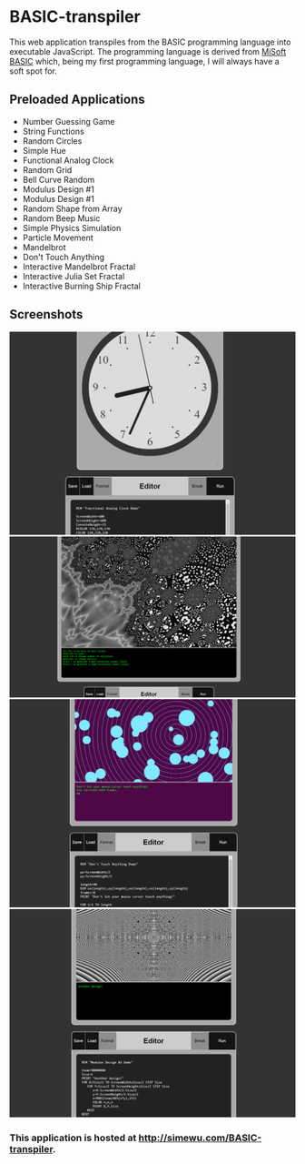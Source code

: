 # BASIC-transpiler
This web application transpiles from the BASIC programming language into executable JavaScript. The programming language is derived from [MiSoft BASIC](https://apps.apple.com/us/app/basic/id362411238) which, being my first programming language, I will always have a soft spot for.

## Preloaded Applications
- Number Guessing Game
- String Functions
- Random Circles
- Simple Hue
- Functional Analog Clock
- Random Grid
- Bell Curve Random
- Modulus Design #1
- Modulus Design #1
- Random Shape from Array
- Random Beep Music
- Simple Physics Simulation
- Particle Movement
- Mandelbrot
- Don't Touch Anything
- Interactive Mandelbrot Fractal
- Interactive Julia Set Fractal
- Interactive Burning Ship Fractal

## Screenshots
![](/screenshots/1.png)
![](/screenshots/2.png)
![](/screenshots/3.png)
![](/screenshots/4.png)

### This application is hosted at http://simewu.com/BASIC-transpiler.

